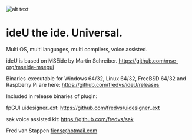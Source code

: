 ![alt text](https://user-images.githubusercontent.com/3421249/68168599-96e8d100-ff69-11e9-8a79-bc31ceb06d8a.png)

# ideU the ide. Universal.

Multi OS, multi languages, multi compilers, voice assisted.

ideU is based on MSEide by Martin Schreiber.
https://github.com/mse-org/mseide-msegui

Binaries-executable for Windows 64/32, Linux 64/32, FreeBSD 64/32 and Raspberry Pi are here:
https://github.com/fredvs/ideU/releases


Included in release binaries of plugin:

fpGUI uidesigner_ext:
https://github.com/fredvs/uidesigner_ext 

sak voice assisted kit:
https://github.com/fredvs/sak

Fred van Stappen fiens@hotmail.com
